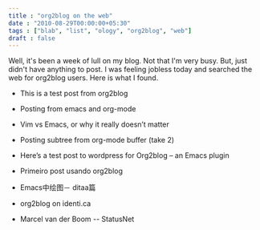 ```yaml
---
title : "org2blog on the web"
date : "2010-08-29T00:00:00+05:30"
tags : ["blab", "list", "ology", "org2blog", "web"]
draft : false
---
```


Well, it's been a week of lull on my blog.  Not that I'm very
busy.  But, just didn't have anything to post.  I was feeling jobless
today and searched the web for org2blog users.  Here is what I found.

-   This is a test post from org2blog

-   Posting from emacs and org-mode

-   Vim vs Emacs, or why it really doesn’t matter

-   Posting subtree from org-mode buffer (take 2)

-   Here’s a test post to wordpress for Org2blog – an Emacs plugin

-   Primeiro post usando org2blog

-   Emacs中绘图－ ditaa篇

-   org2blog on identi.ca

-   Marcel van der Boom -- StatusNet
